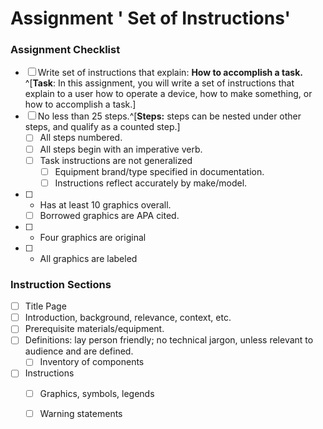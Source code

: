 # Assignment  ' Set of Instructions' 


### Assignment Checklist
- [ ] Write set of instructions that explain: **How to accomplish a task.** ^[**Task**: In this assignment, you will write a set of instructions that explain to a user how to operate a device, how to make something, or how to accomplish a task.] 
- [ ] No less than 25 steps.^[**Steps:** steps can be nested under other steps, and qualify as a counted step.]
	- [ ] All steps numbered.
	- [ ] All steps begin with an imperative verb.
	- [ ] Task instructions are not generalized
		- [ ] Equipment brand/type specified in documentation.
		- [ ] Instructions reflect accurately by make/model.
- [ ] 	-	Has at least 10 graphics overall.
	- [ ]  Borrowed graphics are APA cited.
- [ ] 	-	Four graphics are original
- [ ] 	- All graphics are labeled

### Instruction Sections
- [ ] Title Page
- [ ] Introduction, background, relevance, context, etc.
- [ ] Prerequisite materials/equipment.
- [ ] Definitions:  lay person friendly;  no technical jargon, unless relevant to audience and are defined.
	- [ ] Inventory of components 
- [ ] Instructions
	- [ ] Graphics, symbols, legends
	- [ ] Warning statements





<!--stackedit_data:
eyJoaXN0b3J5IjpbMTcxMzE1ODcxOV19
-->